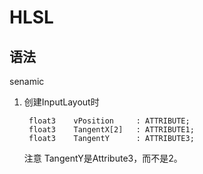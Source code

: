 # HLSL 

## 语法
senamic

1. 创建InputLayout时
		
		float3    vPosition		: ATTRIBUTE;
		float3    TangentX[2]	: ATTRIBUTE1;
		float3    TangentY		: ATTRIBUTE3;
    注意 TangentY是Attribute3，而不是2。
